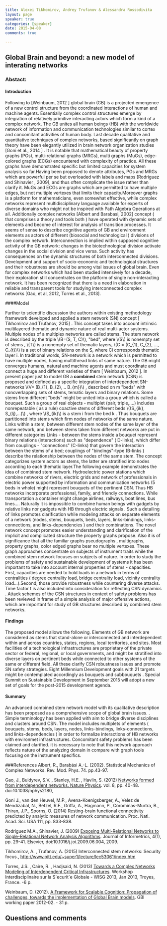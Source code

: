 ```yaml
---
title: Alexei Tikhomirov, Andrey Trufanov & Alessandra Rossodivita
layout: page
speaker: true
categories: [speaker]
date: 2015-04-08
comments: true

---
```


## Global Brain and beyond: a new model of interating networks

### Abstact:

#### Introduction
Following to [Weinbaum, 2012 ] global brain (GB) is a projected emergence of a new control structure from the coordinated interactions of human and machine agents. Essentially complex control structures emerge by integration of relatively primitive interacting actors which form a kind of a complex network. The GB unites all human beings (HB) with the worldwide network of information and communication technologies similar to cortex and concomitant activities of human body. Last decade qualitative and quantitative techniques of complex networks, based significantly on graph theory have been elegantly utilized in brain network organization studies [Goni et al., 2014 ] . It is notable that mathematical beauty of property graphs (PGs), multi-relational graphs (MRGs), multi graphs (MuGs), edge-colored graphs (ECGs) encountered with complexity of practice. All these graphs have demonstrated specific but limited capacities for system analysis so far.Having been proposed to denote attributes, PGs and MRGs which are powerful per se but overloaded with labels and maps [Rodriguez and Shinavier , 2009], and thus often complicate the issue rather than clarify it. MuGs and ECGs are graphs which are permitted to have multiple edges, but not multiple vertexes that limits their capacity.Moreover graphs is a platform for mathematicians, even somewhat effective, while complex networks represent multidisciplinary language available for experts of diverse domains who might not be inspired with Path Algebra Operations at all. Additionally complex networks [Albert and Barabasi, 2002] concept ( that comprises a theory and tools both ) have operated with dynamic sets of elements and become of interest for analysis of transition processes. It seems of sense to describe cognitive agents of GB and environment elements as actors of different (biosocial and technological ) divisions of the complex network. Interconnection is implied within supposed cognitive activity of the GB network: changes in the biotechnological division activate changes in the social division and vice versa. Such activity has consequences on the dynamic structures of both interconnected divisions. Development and support of socio-economic and technological structures and their robustness are should be among vital issues of global brain. Even for complex networks which had been studied intensively for a decade, their exploration still concentrates on the platform of single non-interacting network. It has been recognized that there is a need in elaboration in reliable and transparent tools for studying interconnected complex networks [Gao, et al, 2012, Torres et al., 2013].

####Model

Further to scientific discussion the authors within existing methodology framework developed and applied a stem network (SN) concept [ Tikhomirov and Trufanov, 2015] . This concept takes into account intrinsic multilayered thematic and dynamic nature of real multi-actor systems. Multiple nodes of a multiplex networks are called stems. The stem network is described by the triple \\(B=(S, T, C)\\), "bed", where \\(S\\) is nonempty set of stems , \\(T\\) is a nonempty set of thematic layers, \\(C = (C\_{1}, C\_{2}, ..., C\_{t})\\) is a set of binary relations on the S, where Ci corresponds thematic layer i. In traditional words, SN-network is a network which is permitted to have multiple nodes, having multithread links of same nature. The GB might converges humans, natural and machine agents and must coordinate and connect a huge and different varieties of them [ Weinbaum, 2012 ].
In present paper just to model GB a **combined** stem network (CSN) is proposed and defined as a specific integration of interdependent SN-networks \\(V= (B\_{1}, B\_{2}, .. B\_{m})\\) , described on m "beds" with nonoverlapping sets of stems, tematic layers and binary relations. Some stems from different "beds" might be united into a group which is called a bouquet. Such a group of real objects - multiplet (pair, triple,....) includes nonrepeatable ( as a rule) coactive stems of different beds \\((S\_{ik}, S\_{lj},…)\\) , where \\(S\_{ik}\\) is a stem i from the bed k . Thus bouquets are partitioned into stems which firm nodes of networks of the same nature. Links within a stem, between different stem nodes of the same layer of the same network, and between stems taken from different networks are put in different categories Links - between the stems inside a bouquet represent binary relations (interactions) such as "dependence" ( D-links), which differ from couplings - "connections" (C-links) that govern the interaction between the stems of a bed; couplings of "bindings"-type (B-links ) describe the relationship between the nodes of the same stem. The concept categorizes system actors as stems, the latter are stratified into nodes according to each thematic layer.The following example demonstrates the idea of combined stem network. Hydroelectric power stations which combine networks of rivers, electric grids and network of professionals in electric power supported by information and communication networks (5 beds in whole) might represent bouquets of the pertinent CSN.
Thus HB networks incorporate professional, family, and friendly connections. While transportation a container might change airlines, railways, boat lines, bus lines…. Naturally it is impossible to combine human beings with gadgets by relative links nor gadgets with HB through electric signals . Such a detailing of links promotes clarification while modeling attacks on separate elements of a network (nodes, stems, bouquets, beds, layers, links-bindings, links-connections, and links-dependencies ) and their combinations. The novel network concept promotes easier understanding and clarification of the implicit and complicated structure the property graphs propose. Also it is of significance that all the familiar graphs pseudographs , multigraphs, property graphs, color edged graphs bear no multiple vertexes. These graph approaches concentrate on subjects of instrument traits while the combined stem network focuses on subjects of nature.
In order to study the problems of safety and sustainable development of systems it has been important to take into account internal properties of stems - capacities. First, capacities are needed to hold loads in a network in terms of centralities ( degree centrality load, bridge centrality load, vicinity centrality load…).Second, those provide robustness while countering diverse attacks.
Time factor t is also included into consideration for reflecting CSN dynamics . Attack schemes of the CSN structures in context of safety problems has been reviewed in frame of a simple analysis of major offensive actions, which are important for study of GB structures described by combined stem networks. 

#### Findings
The proposed model allows the following. Elements of GB network are considered as stems that stand-alone or interconnected and interdependent within and across countries, states, regions, local territories, and sites. Most facilities of a technological infrastructures are proprietary of the private sector or federal, regional, or local governments, and might be stratified into diverse layers on pertinent beds while connected to other systems of the same or different field. All these clarify CSN robustness issues and promote SN safety strategies. Eight Millennium Development goals with 21 targets might be contemplated accordingly as bouquets and subbouquets . Special Summit on Sustainable Development in September 2015 will adopt a new set of goals for the post-2015 development agenda.

#### Summary
An advanced combined stem network model with its qualitative description has been proposed as a comprehensive scope of global brain issues. . Simple terminology has been applied with aim to bridge diverse disciplines and clusters around CSN. The model includes multiplets of elements ( bouquets, stems, beds, layers, nodes, links-bindings, links-connections, and links-dependencies ) in order to formalize interactions of HB networks with environmet infrastructures. Concomitant safety problems has been claimed and clarified. it is necessary to note that this network approach reflects nature of the analyzing domain in compare with graph tools focusing on the instrument specifics.

###References
Albert, R., Barabási A.-L. (2002). Statistical Mechanics of Complex Networks. Rev. Mod. Phys. 74. pp.43-97.

Gao, J., Buldyrev, S.V. , Stanley, H.E. , Havlin, S. (2012) [Networks formed from interdependent networks. Nature Physics](http://www.nature.com/nphys/journal/v8/n1/pdf/nphys2180.pdf). vol. 8, pp. 40-48. doi:10.1038/nphys2180, 

Goni J., van den Heuvel, M.P., Avena-Koenigsberger, A., Velez de Mendizabal, N., Betzel, R.F., Griffa, A., Hagmann, P., Corominas-Murtra, B., Thiran, J.P., Sporns, O. (2014) Resting-brain functional connectivity predicted by analytic measures of network communication. Proc. Natl. Acad. Sci. USA 111, pp. 833-838. 

Rodriguez M.A., Shinavier, J. (2009) [Exposing Multi-Relational Networks to Single-Relational Network Analysis Algorithms](http://arxiv.org/pdf/0806.2274v2.pdf ). Journal of Informetrics, 4(1), pp. 29-41. Elsevier, doi:10.1016/j.joi.2009.06.004, 2009. 

Tikhomirov, A. , Trufanov, A. (2015) Interconnected stem networks: Security focus., http://www.pitt.edu/~super1/lecture/lec53061/index.htm 

Torres, J.S. , Caire, R. , Hadjsaid, N. (2013) [Towards a Complex Networks Modeling of Interdependent Critical Infrastructures](https://hal.inria.fr/file/index/docid/780546/filename/Article_Sanchez.pdf). Workshop Interdisciplinaire sur la S´ecurit´e Globale - WISG 2013, Jan 2013, Troyes, France. -6 p. 

Weinbaum, D. (2012). [A Framework for Scalable Cognition: Propagation of challenges, towards the implementation of Global Brain models](http://pespmc1.vub.ac.be/ECCO/ECCO-Papers/Weaver-Attention.pdf). GBI working paper 2012-02. - 31 p.

## Questions and comments 

